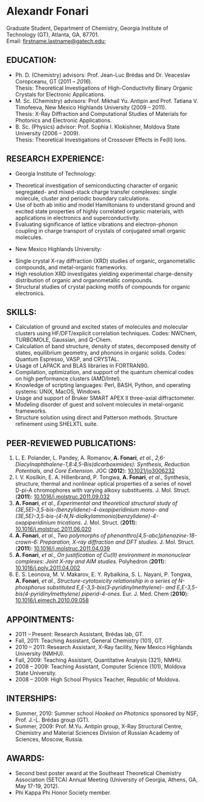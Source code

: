# Alexandr Fonari
Graduate Student, Department of Chemistry, Georgia Institute of Technology (GT), Atlanta, GA, 87701.  
Email: firstname.lastname@gatech.edu;

## EDUCATION:
 
 * Ph. D. (Chemistry) advisors: Prof. Jean-Luc Brédas and Dr. Veaceslav Coropceanu, GT (2011 – *2016*).  
Thesis: Theoretical Investigations of High-Conductivity Binary Organic Crystals for Electronic Applications.
 * M. Sc. (Chemistry) advisors: Prof. Mikhail Yu. Antipin and Prof. Tatiana V. Timofeeva, New Mexico Highlands University (2009 – 2011).  
Thesis: X-Ray Diffraction and Computational Studies of Materials for Photonics and Electronic Applications.
 * B. Sc. (Physics) advisor: Prof. Sophia I. Klokishner, Moldova State University (2006 – 2009).  
Thesis: Theoretical Investigations of Crossover Effects in Fe(II) Ions.

## RESEARCH EXPERIENCE:

 * Georgia Institute of Technology:
  - Theoretical investigation of semiconducting character of organic segregated- and mixed-stack charge transfer complexes: single molecule, cluster and periodic boundary calculations. 
  - Use of both ab initio and model Hamiltonians to understand ground and excited state properties of highly correlated organic materials, with applications in electronics and superconductivity.
  - Evaluating significance of lattice vibrations and electron-phonon coupling in charge transport of crystals of conjugated small organic molecules.
 * New Mexico Highlands University:
  - Single crystal X-ray diffraction (XRD) studies of organic, organometallic compounds, and metal-organic frameworks. 
  - High resolution XRD investigates yielding experimental charge-density distribution of organic and organometallic compounds.
  - Structural studies of crystal packing motifs of compounds for organic electronics.

## SKILLS:

 * Calculation of ground and excited states of molecules and molecular clusters using HF/DFT/explicit correlation techniques. Codes: NWChem, TURBOMOLE, Gaussian, and Q-Chem.
 * Calculation of band structure, density of states, decomposed density of states, equilibrium geometry, and phonons in organic solids. Codes: Quantum Espresso, VASP, and CRYSTAL.
 * Usage of LAPACK and BLAS libraries in FORTRAN90.
 * Compilation, optimization, and support of the quantum chemical codes on high performance clusters (AMD/Intel).
 * Knowledge of scripting languages: Perl, BASH, Python, and operating systems: UNIX, MacOS, Windows.
 * Usage and support of Bruker SMART APEX II three-axial diffractometer.
 * Modeling disorder of guest and solvent molecules in metal-organic frameworks.
 * Structure solution using direct and Patterson methods. Structure refinement using SHELXTL suite.

## PEER-REVIEWED PUBLICATIONS:

1. L. E. Polander, L. Pandey, A. Romanov, **A. Fonari**, *et al.*, *2,6-Diacylnaphthalene-1,8:4,5-Bis(dicarboximides): Synthesis, Reduction Potentials, and Core Extension*. JOC (**2012**): [10.1021/jo3006232](http://dx.doi.org/10.1021/jo3006232)
1. I. V. Kosilkin, E. A. Hillenbrand, P. Tongwa, **A. Fonari**, *et al.*, Synthesis, structure, thermal and nonlinear optical properties of a series of novel D-pi-A chromophores with varying alkoxy substituents. J. Mol. Struct. (**2011**): [10.1016/j.molstruc.2011.09.032](http://dx.doi.org/10.1016/j.molstruc.2011.09.032)
1. **A. Fonari**, *et al.*, *Experimental and theoretical structural study of (3E,5E)-3,5-bis-(benzylidene)-4-oxopiperidinium mono- and (3E,5E)-3,5-bis-(4-N,N-dialkylammonio)benzylidene)-4-oxopiperidinium trications*. J. Mol. Struct. (**2011**): [10.1016/j.molstruc.2011.06.020](http://dx.doi.org/10.1016/j.molstruc.2011.06.020)
1. **A. Fonari**, *et al.*, *Two polymorphs of phenanthro[4,5-abc]phenazine-18-crown-6: Preparation, X-ray diffraction and DFT studies*. J. Mol. Struct. (**2011**): [10.1016/j.molstruc.2011.04.039](http://dx.doi.org/10.1016/j.molstruc.2011.04.039)
1. **A. Fonari**, *et al.*, *On justification of Cu(II) environment in mononuclear complexes: Joint X-ray and AIM studies*. Polyhedron (**2011**): [10.1016/j.poly.2011.04.002](http://dx.doi.org/10.1016/j.poly.2011.04.002)
1. E. S. Leonova, M. V. Makarov, E. Y. Rybalkina, S. L. Nayani, P. Tongwa, **A. Fonari**, *et al.*, *Structure-cytotoxicity relationship in a series of N-phosphorus substituted E,E-3,5-bis(3-pyridinylmethylene)- and E,E-3,5-bis(4-pyridinylmethylene) piperid-4-ones*. Eur. J. Med. Chem (**2010**): [10.1016/j.ejmech.2010.09.058](http://dx.doi.org/10.1016/j.ejmech.2010.09.058)

## APPOINTMENTS:

 * 2011 – Present: Research Assistant, Brédas lab, GT.
 * Fall, 2011: Teaching Assistant, General Chemistry (101), GT.
 * 2010 – 2011: Research Assistant, X-Ray facility, New Mexico Highlands University (NMHU).
 * Fall, 2009: Teaching Assistant, Quantitative Analysis (321), NMHU.
 * 2008 – 2009: Teaching Assistant, Computer Science (101), Moldova State University.
 * 2008 – 2009: High School Physics Teacher, Republic of Moldova.

## INTERSHIPS:

 * Summer, 2010: Summer school *Hooked on Photonics* sponsored by NSF, Prof. J.-L. Brédas group (GT).
 * Summer, 2009: Prof. M.Yu. Antipin group, X-Ray Structural Centre, Chemistry and Material Sciences Division of Russian Academy of Sciences, Moscow, Russia.

## AWARDS:

 * Second best poster award at the Southeast Theoretical Chemistry Association (SETCA) Annual Meeting (University of Georgia, Athens, GA, May 17-19, 2012).
 * Phi Kappa Phi Honor Society member.

